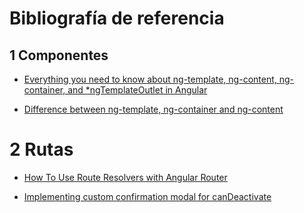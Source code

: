 # Bibliografía de referencia

## 1 Componentes

- [Everything you need to know about ng-template, ng-content, ng-container, and \*ngTemplateOutlet in Angular](https://www.freecodecamp.org/news/everything-you-need-to-know-about-ng-template-ng-content-ng-container-and-ngtemplateoutlet-4b7b51223691/)

- [Difference between ng-template, ng-container and ng-content](https://vibhas1892.medium.com/difference-between-ng-template-ng-container-and-ng-content-a1d264619655)

# 2 Rutas

- [How To Use Route Resolvers with Angular Router](https://www.digitalocean.com/community/tutorials/angular-route-resolvers)

- [Implementing custom confirmation modal for canDeactivate](https://dev.to/this-is-angular/implementing-custom-confirmation-modal-for-candeactivate-2fan)
